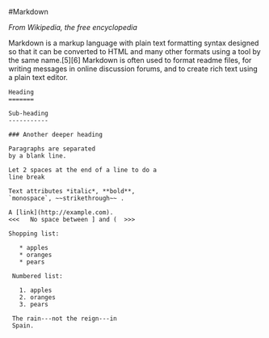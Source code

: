 #Markdown

*From Wikipedia, the free encyclopedia*

Markdown is a markup language with plain text formatting syntax designed so that it can be converted to HTML and many other formats using a tool by the same name.[5][6] Markdown is often used to format readme files, for writing messages in online discussion forums, and to create rich text using a plain text editor.

    Heading
    =======
 
    Sub-heading
    -----------
 
    ### Another deeper heading
 
    Paragraphs are separated
    by a blank line.
 
    Let 2 spaces at the end of a line to do a  
    line break
 
    Text attributes *italic*, **bold**, 
    `monospace`, ~~strikethrough~~ .
 
    A [link](http://example.com).
    <<<   No space between ] and (  >>>
 
    Shopping list:
 
       * apples
       * oranges
       * pears
 
     Numbered list:
 
       1. apples
       2. oranges
       3. pears
 
     The rain---not the reign---in
     Spain.